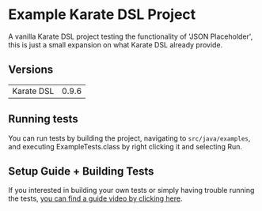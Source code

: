 # Example Karate DSL Project

A vanilla Karate DSL project testing the functionality of 'JSON Placeholder', this is just a small expansion on what Karate DSL already provide.

## Versions
<table>
<tr>
    <td>Karate DSL</td>
    <td>0.9.6</td>
</tr>
</table>

## Running tests

You can run tests by building the project, navigating to `src/java/examples`, and executing ExampleTests.class by right clicking it and selecting Run.

## Setup Guide + Building Tests

If you interested in building your own tests or simply having trouble running the tests, [you can find a guide video by clicking here](https://streamable.com/ky62k2).

